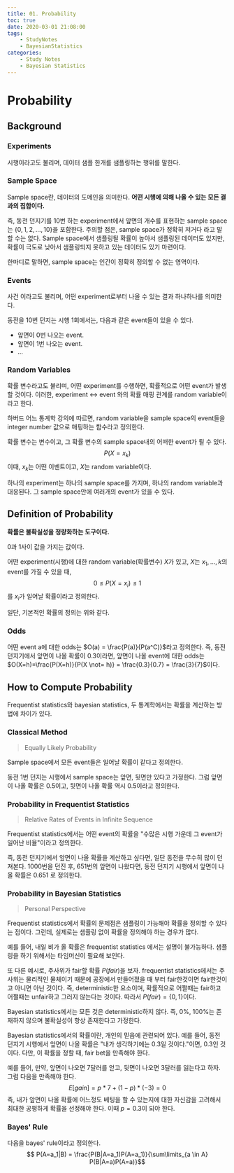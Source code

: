 ```yaml
---
title: 01. Probability
toc: true
date: 2020-03-01 21:08:00
tags:
	- StudyNotes
	- BayesianStatistics
categories:
	- Study Notes
	- Bayesian Statistics
---
```


# Probability



## Background



### Experiments

시행이라고도 불리며, 데이터 샘플 한개를 샘플링하는 행위를 말한다.



### Sample Space

Sample space란, 데이터의 도메인을 의미한다. **어떤 시행에 의해 나올 수 있는 모든 결과의 집합이다.**

즉, 동전 던지기를 10번 하는 experiment에서 앞면의 개수를 표현하는 sample space는 $\{0, 1, 2, ..., 10\}$을 포함한다. 주의할 점은, sample space가 정확히 저거다 라고 말할 수는 없다. Sample space에서 샘플링될 확률이 높아서 샘플링된 데이터도 있지만, 확률이 극도로 낮아서 샘플링되지 못하고 있는 데이터도 있기 마련이다.

한마디로 말하면, sample space는 인간이 정확히 정의할 수 없는 영역이다.



### Events

사건 이라고도 불리며, 어떤 experiment로부터 나올 수 있는 결과 하나하나를 의미한다.

동전을 10번 던지는 시행 1회에서는,  다음과 같은 event들이 있을 수 있다.

- 앞면이 0번 나오는 event.
- 앞면이 1번 나오는 event.
- ...



### Random Variables

확률 변수라고도 불리며, 어떤 experiment를 수행하면, 확률적으로 어떤 event가 발생할 것이다. 이러한, experiment <-> event 와의 확률 매핑 관계를 random variable이라고 한다.

하버드 어느 통계학 강의에 따르면, random variable을 sample space의 event들을 integer number 값으로 매핑하는 함수라고 정의한다.

확률 변수는 변수이고, 그 확률 변수의 sample space내의 어떠한 event가 될 수 있다.
$$
P(X=x_k)​
$$
이때, $x_k$는 어떤 이벤트이고, $X$는 random variable이다.



하나의 experiment는 하나의 sample space를 가지며, 하나의 random variable과 대응된다. 그 sample space안에 여러개의 event가 있을 수 있다.



## Definition of Probability



**확률은 불확실성을 정량화하는 도구이다.**

0과 1사이 값을 가지는 값이다.

어떤 experiment(시행)에 대한 random variable(확률변수) $X$가 있고, $X$는 $x_1,...,k$의 event를 가질 수 있을 때,
$$
0 \leq P(X=x_i) \leq 1
$$
를 $x_i$가 일어날 확률이라고 정의한다.



일단, 기본적인 확률의 정의는 위와 같다.



### Odds

어떤 event a에 대한 odds는 $O(a) = \frac{P(a)}{P(a^C)}$라고 정의한다. 즉, 동전던지기에서 앞면이 나올 확률이 0.3이라면, 앞면이 나올 event에 대한 odds는 $O(X=h)=\frac{P(X=h)}{P(X \not= h)} = \frac{0.3}{0.7} = \frac{3}{7}$이다.



## How to Compute Probability



Frequentist statistics와 bayesian statistics, 두 통계학에서는 확률을 계산하는 방법에 차이가 있다.



### Classical Method

> Equally Likely Probability

Sample space에서 모든 event들은 일어날 확률이 같다고 정의한다.

동전 1번 던지는 시행에서 sample space는 앞면, 뒷면만 있다고 가정한다. 그럼 앞면이 나올 확률은 0.5이고, 뒷면이 나올 확률 역시 0.5이라고 정의한다.



### Probability in Frequentist Statistics

> Relative Rates of Events in Infinite Sequence

Frequentist statistics에서는 어떤 event의 확률을 "수많은 시행 가운데 그 event가 일어난 비율"이라고 정의한다.

즉, 동전 던지기에서 앞면이 나올 확률을 계산하고 싶다면, 일단 동전을 무수히 많이 던져본다. 1000번을 던진 후, 651번의 앞면이 나왔다면, 동전 던지기 시행에서 앞면이 나올 확률은 0.651 로 정의한다.



### Probability in Bayesian Statistics

> Personal Perspective

Frequentist statistics에서 확률의 문제점은 샘플링이 가능해야 확률을 정의할 수 있다는 점이다. 그런데, 실제로는 샘플링 없이 확률을 정의해야 하는 경우가 많다.

예를 들어, 내일 비가 올 확률은 frequentist statistics 에서는 설명이 불가능하다. 샘플링을 하기 위해서는 타임머신이 필요해 보인다.

또 다른 예시로, 주사위가 fair할 확률 $P(fair)$을 보자. frequentist statistics에서는 주사위는 물리적인 물체이기 때문에 공장에서 만들어졌을 때 부터 fair한것이면 fair한것이고 아니면 아닌 것이다. 즉, deterministic한 요소이며, 확률적으로 어쩔때는 fair하고 어쩔때는 unfair하고 그러지 않는다는 것이다. 따라서 $P(fair) = \{0,1\}$이다.

Bayesian statistics에서는 모든 것은 deterministic하지 않다. 즉, 0%, 100%는 존재하지 않으며 불확실성이 항상 존재한다고 가정한다.

Bayesian statistics에서의 확률이란, 개인의 믿음에 관련되어 있다. 예를 들어, 동전 던지기 시행에서 앞면이 나올 확률은 "내가 생각하기에는 0.3일 것이다."이면, 0.3인 것이다. 다만, 이 확률을 정할 때, fair bet을 만족해야 한다.

예를 들어, 만약, 앞면이 나오면 7달러를 얻고, 뒷면이 나오면 3달러를 잃는다고 하자. 그럼 다음을 만족해야 한다.
$$
E[gain] = p*7 + (1-p) * (-3) = 0​
$$
즉, 내가 앞면이 나올 확률에 어느정도 베팅을 할 수 있는지에 대한 자신감을 고려해서 최대한 공평하게 확률을 선정해야 한다. 이때 $p=0.3$이 되야 한다.



### Bayes' Rule 

다음을 bayes' rule이라고 정의한다.
$$
P(A=a_1|B) = \frac{P(B|A=a_1)P(A=a_1)}{\sum\limits_{a \in A} P(B|A=a)P(A=a)}​
$$

